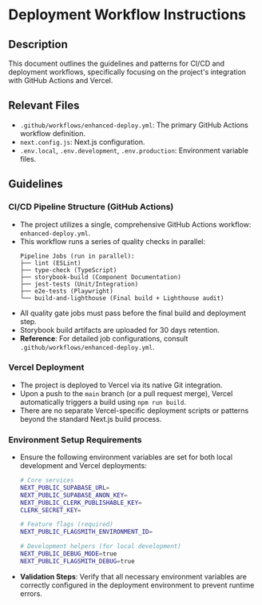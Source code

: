 # Deployment Workflow Instructions

## Description
This document outlines the guidelines and patterns for CI/CD and deployment workflows, specifically focusing on the project's integration with GitHub Actions and Vercel.

## Relevant Files
- `.github/workflows/enhanced-deploy.yml`: The primary GitHub Actions workflow definition.
- `next.config.js`: Next.js configuration.
- `.env.local`, `.env.development`, `.env.production`: Environment variable files.

## Guidelines

### CI/CD Pipeline Structure (GitHub Actions)
- The project utilizes a single, comprehensive GitHub Actions workflow: `enhanced-deploy.yml`.
- This workflow runs a series of quality checks in parallel:
  ```
  Pipeline Jobs (run in parallel):
  ├── lint (ESLint)
  ├── type-check (TypeScript)
  ├── storybook-build (Component Documentation)
  ├── jest-tests (Unit/Integration)
  ├── e2e-tests (Playwright)
  └── build-and-lighthouse (Final build + Lighthouse audit)
  ```
- All quality gate jobs must pass before the final build and deployment step.
- Storybook build artifacts are uploaded for 30 days retention.
- **Reference**: For detailed job configurations, consult `.github/workflows/enhanced-deploy.yml`.

### Vercel Deployment
- The project is deployed to Vercel via its native Git integration.
- Upon a push to the `main` branch (or a pull request merge), Vercel automatically triggers a build using `npm run build`.
- There are no separate Vercel-specific deployment scripts or patterns beyond the standard Next.js build process.

### Environment Setup Requirements
- Ensure the following environment variables are set for both local development and Vercel deployments:
  ```bash
  # Core services
  NEXT_PUBLIC_SUPABASE_URL=
  NEXT_PUBLIC_SUPABASE_ANON_KEY=
  NEXT_PUBLIC_CLERK_PUBLISHABLE_KEY=
  CLERK_SECRET_KEY=

  # Feature flags (required)
  NEXT_PUBLIC_FLAGSMITH_ENVIRONMENT_ID=

  # Development helpers (for local development)
  NEXT_PUBLIC_DEBUG_MODE=true
  NEXT_PUBLIC_FLAGSMITH_DEBUG=true
  ```
- **Validation Steps**: Verify that all necessary environment variables are correctly configured in the deployment environment to prevent runtime errors.